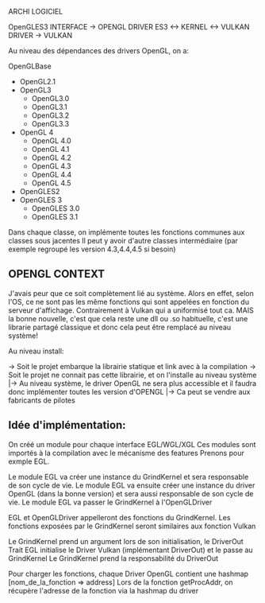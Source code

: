 ARCHI LOGICIEL

OpenGLES3 INTERFACE -> OPENGL DRIVER ES3 <-> KERNEL <-> VULKAN DRIVER -> VULKAN

Au niveau des dépendances des drivers OpenGL, on a:

OpenGLBase

- OpenGL2.1
- OpenGL3
  - OpenGL3.0
  - OpenGL3.1
  - OpenGL3.2
  - OpenGL3.3
- OpenGL 4
  - OpenGL 4.0
  - OpenGL 4.1
  - OpenGL 4.2
  - OpenGL 4.3
  - OpenGL 4.4
  - OpenGL 4.5
- OpenGLES2
- OpenGLES 3
    - OpenGLES 3.0
    - OpenGLES 3.1
    
Dans chaque classe, on implémente toutes les fonctions communes aux classes sous jacentes
Il peut y avoir d'autre classes intermédiaire (par exemple regroupé les version 4.3,4.4,4.5 si besoin)

OPENGL CONTEXT
--------------

J'avais peur que ce soit complètement lié au système.
Alors en effet, selon l'OS, ce ne sont pas les même fonctions qui sont appelées en fonction du serveur d'affichage.
Contrairement à Vulkan qui a uniformisé tout ca.
MAIS la bonne nouvelle, c'est que cela reste une dll ou .so habituelle, c'est une librarie partagé classique et donc
cela peut être remplacé au niveau système!

Au niveau install:

-> Soit le projet embarque la librairie statique et link avec à la compilation
-> Soit le projet ne connait pas cette librairie, et on l'installe au niveau système
   |-> Au niveau système, le driver OpenGL ne sera plus accessible et il faudra donc implémenter toutes les version d'OPENGL
   |-> Ca peut se vendre aux fabricants de pilotes
   
   

   
Idée d'implémentation:
------------------------
On créé un module pour chaque interface EGL/WGL/XGL
Ces modules sont importés à la compilation avec le mécanisme des features
Prenons pour exmple EGL.

Le module EGL va créer une instance du GrindKernel et sera responsable de son cycle de vie.
Le module EGL va ensuite créer une instance du driver OpenGL (dans la bonne version) et sera aussi responsable de son cycle de vie.
Le module EGL va passer le GrindKernel à l'OpenGLDriver

EGL et OpenGLDriver appelleront des fonctions du GrindKernel.
Les fonctions exposées par le GrindKernel seront similaires aux fonction Vulkan

Le GrindKernel prend un argument lors de son initialisation, le DriverOut Trait
EGL initialise le Driver Vulkan (implémentant DriverOut) et le passe au GrindKernel
Le GrindKernel prend la responsabilité du DriverOut

Pour charger les fonctions, chaque Driver OpenGL contient une hashmap [nom_de_la_fonction => address]
Lors de la fonction getProcAddr, on récupère l'adresse de la fonction via la hashmap du driver
